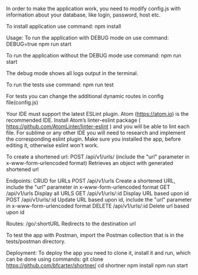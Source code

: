 In order to make the application work, you need to modify config.js with information about your database, like login, password, host etc.

To install application use command:
npm install

Usage:
To run the application with DEBUG mode on use command:
DEBUG=true npm run start

To run the application without the DEBUG mode use command:
npm run start

The debug mode shows all logs output in the terminal.

To run the tests use command:
npm run test

For tests you can change the additional dynamic routes in config file(config.js)

Your IDE must support the latest ESLint plugin. Atom (https://atom.io) is the recommended IDE. Install Atom’s linter-eslint package ( https://github.com/AtomLinter/linter-eslint ) and you will be able to lint each file. For sublime or any other IDE you will need to research and implement the corresponding eslint plugin.
Make sure you installed the app, before editing it, otherwise eslint won't work.

To create a shortened url:
POST /api/v1/urls/ (include the "url" parameter in x-www-form-urlencoded format)
Retrieves an object with generated shortened url

Endpoints:
CRUD for URLs
POST /api/v1/urls
Create a shortened URL, include the "url" parameter in x-www-form-urlencoded format
GET /api/v1/urls
Display all URLS
GET /api/v1/urls/:id
Display URL based upon id
POST /api/v1/urls/:id
Update URL based upon id, include the "url" parameter in x-www-form-urlencoded format
DELETE /api/v1/urls/:id
Delete url based upon id

Routes:
/go/:shortURL
Redirects to the destination url

To test the app with Postman, import the Postman collection that is in the tests/postman directory.

Deployment:
To deploy the app you need to clone it, install it and run, which can be done using commands:
git clone https://github.com/bfcarter/shortner/
cd shortner
npm install
npm run start
